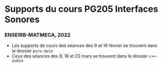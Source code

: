 # Supports du cours PG205 Interfaces Sonores

### ENSEIRB-MATMECA, 2022

* Les supports de cours des séances des 9 et 16 février se trouvent dans le
  dossier `pure-data`
* Ceux des séances des 9, 16 et 23 mars se trouvent dans le dossier `c++-audio`